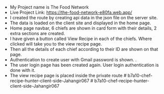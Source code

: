 * My Project name is The Food Network
* Live Project Link: https://the-food-network-e80fa.web.app/
* I created the route by creating api data in the json file on the server site.
* The data is loaded on the client site and displayed in the home page.
* Home page navbar, 6 chiefs are shown in card form with their details, 2 extra sections are created.
* I have given a button called View Recipe in each of the chiefs. Where clicked will take you to the view recipe page.
* Then all the details of each chief according to their ID are shown on that page.
* Authentication to create user with Gmail password is shown. .
* The user login page has been created again. User login authentication is done with it.
* The view recipe page is placed inside the private route
#   b 7 a 1 0 - c h e f - r e c i p e - h u n t e r - c l i e n t - s i d e - J a h a n g i r 0 6 7 
 
 #   b 7 a 1 0 - c h e f - r e c i p e - h u n t e r - c l i e n t - s i d e - J a h a n g i r 0 6 7 
 
 
